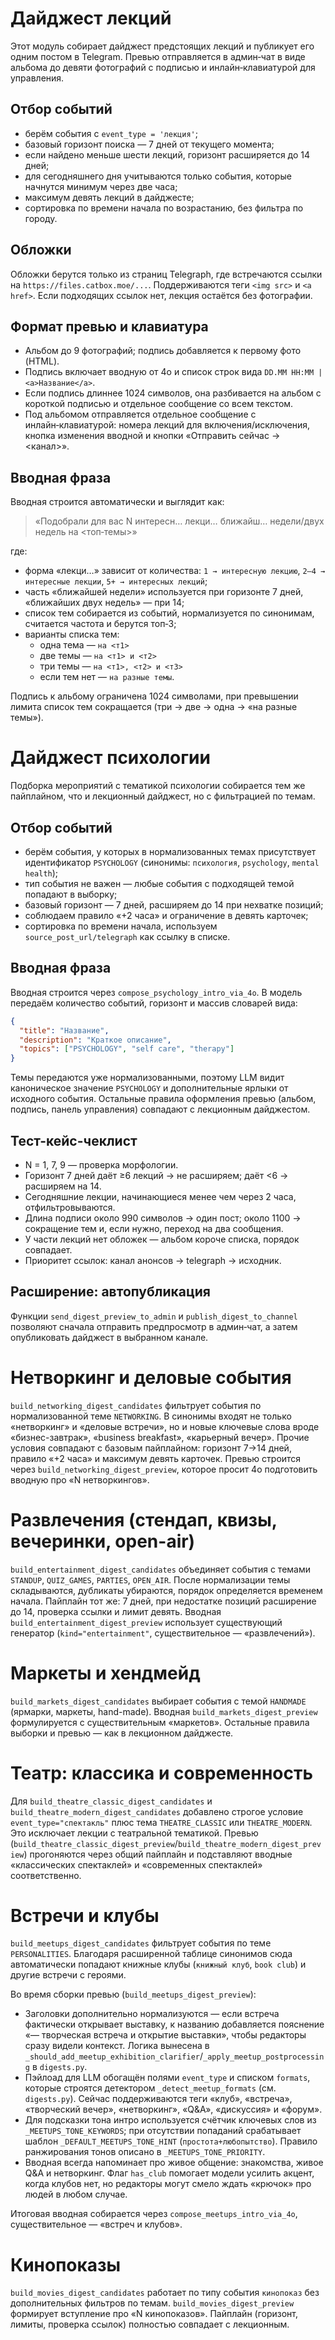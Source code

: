 # Дайджест лекций

Этот модуль собирает дайджест предстоящих лекций и публикует его одним постом в Telegram.
Превью отправляется в админ‑чат в виде альбома до девяти фотографий с подписью и
инлайн‑клавиатурой для управления.

## Отбор событий

* берём события с `event_type = 'лекция'`;
* базовый горизонт поиска — 7 дней от текущего момента;
* если найдено меньше шести лекций, горизонт расширяется до 14 дней;
* для сегодняшнего дня учитываются только события, которые начнутся минимум через две часа;
* максимум девять лекций в дайджесте;
* сортировка по времени начала по возрастанию, без фильтра по городу.

## Обложки

Обложки берутся только из страниц Telegraph, где встречаются ссылки на
``https://files.catbox.moe/...``. Поддерживаются теги ``<img src>`` и
``<a href>``. Если подходящих ссылок нет, лекция остаётся без фотографии.

## Формат превью и клавиатура

* Альбом до 9 фотографий; подпись добавляется к первому фото (HTML).
* Подпись включает вводную от 4o и список строк вида ``DD.MM HH:MM | <a>Название</a>``.
* Если подпись длиннее 1024 символов, она разбивается на альбом с короткой
  подписью и отдельное сообщение со всем текстом.
* Под альбомом отправляется отдельное сообщение с инлайн‑клавиатурой:
  номера лекций для включения/исключения, кнопка изменения вводной и кнопки
  «Отправить сейчас → <канал>».

## Вводная фраза

Вводная строится автоматически и выглядит как:

> «Подобрали для вас N интересн… лекци… ближайш… недели/двух недель на <топ‑темы>»

где:

* форма «лекци…» зависит от количества: `1 → интересную лекцию`, `2–4 → интересные лекции`, `5+ → интересных лекций`;
* часть «ближайшей недели» используется при горизонте 7 дней, «ближайших двух недель» — при 14;
* список тем собирается из событий, нормализуется по синонимам, считается частота и берутся топ‑3;
* варианты списка тем:
  * одна тема — `на <т1>`
  * две темы — `на <т1> и <т2>`
  * три темы — `на <т1>, <т2> и <т3>`
  * если тем нет — `на разные темы`.

Подпись к альбому ограничена 1024 символами, при превышении лимита список тем сокращается (три → две → одна → «на разные темы»).

# Дайджест психологии

Подборка мероприятий с тематикой психологии собирается тем же пайплайном, что и лекционный дайджест, но с фильтрацией по темам.

## Отбор событий

* берём события, у которых в нормализованных темах присутствует идентификатор `PSYCHOLOGY` (синонимы: `психология`, `psychology`, `mental health`);
* тип события не важен — любые события с подходящей темой попадают в выборку;
* базовый горизонт — 7 дней, расширяем до 14 при нехватке позиций;
* соблюдаем правило «+2 часа» и ограничение в девять карточек;
* сортировка по времени начала, используем `source_post_url/telegraph` как ссылку в списке.

## Вводная фраза

Вводная строится через `compose_psychology_intro_via_4o`. В модель передаём количество событий, горизонт и массив словарей вида:

```json
{
  "title": "Название",
  "description": "Краткое описание",
  "topics": ["PSYCHOLOGY", "self care", "therapy"]
}
```

Темы передаются уже нормализованными, поэтому LLM видит каноническое значение `PSYCHOLOGY` и дополнительные ярлыки от исходного события. Остальные правила оформления превью (альбом, подпись, панель управления) совпадают с лекционным дайджестом.

## Тест-кейс-чеклист

* N = 1, 7, 9 — проверка морфологии.
* Горизонт 7 дней даёт ≥6 лекций → не расширяем; даёт <6 → расширяем на 14.
* Сегодняшние лекции, начинающиеся менее чем через 2 часа, отфильтровываются.
* Длина подписи около 990 символов → один пост; около 1100 → сокращение тем и, если нужно, переход на два сообщения.
* У части лекций нет обложек — альбом короче списка, порядок совпадает.
* Приоритет ссылок: канал анонсов → telegraph → исходник.

## Расширение: автопубликация

Функции `send_digest_preview_to_admin` и `publish_digest_to_channel` позволяют сначала отправить предпросмотр в админ‑чат, а затем опубликовать дайджест в выбранном канале.

# Нетворкинг и деловые события

`build_networking_digest_candidates` фильтрует события по нормализованной теме `NETWORKING`. В синонимы входят не только «нетворкинг» и «деловые встречи», но и новые ключевые слова вроде «бизнес-завтрак», «business breakfast», «карьерный вечер». Прочие условия совпадают с базовым пайплайном: горизонт 7→14 дней, правило «+2 часа» и максимум девять карточек. Превью строится через `build_networking_digest_preview`, которое просит 4o подготовить вводную про «N нетворкингов».

# Развлечения (стендап, квизы, вечеринки, open-air)

`build_entertainment_digest_candidates` объединяет события с темами `STANDUP`, `QUIZ_GAMES`, `PARTIES`, `OPEN_AIR`. После нормализации темы складываются, дубликаты убираются, порядок определяется временем начала. Пайплайн тот же: 7 дней, при недостатке позиций расширение до 14, проверка ссылки и лимит девять. Вводная `build_entertainment_digest_preview` использует существующий генератор (`kind="entertainment"`, существительное — «развлечений»).

# Маркеты и хендмейд

`build_markets_digest_candidates` выбирает события с темой `HANDMADE` (ярмарки, маркеты, hand-made). Вводная `build_markets_digest_preview` формулируется с существительным «маркетов». Остальные правила выборки и превью — как в лекционном дайджесте.

# Театр: классика и современность

Для `build_theatre_classic_digest_candidates` и `build_theatre_modern_digest_candidates` добавлено строгое условие `event_type="спектакль"` плюс тема `THEATRE_CLASSIC` или `THEATRE_MODERN`. Это исключает лекции с театральной тематикой. Превью (`build_theatre_classic_digest_preview`/`build_theatre_modern_digest_preview`) прогоняются через общий пайплайн и подставляют вводные «классических спектаклей» и «современных спектаклей» соответственно.

# Встречи и клубы

`build_meetups_digest_candidates` фильтрует события по теме `PERSONALITIES`. Благодаря расширенной таблице синонимов сюда автоматически попадают книжные клубы (`книжный клуб`, `book club`) и другие встречи с героями.

Во время сборки превью (`build_meetups_digest_preview`):

* Заголовки дополнительно нормализуются — если встреча фактически открывает выставку, к названию добавляется пояснение «— творческая встреча и открытие выставки», чтобы редакторы сразу видели контекст. Логика вынесена в `_should_add_meetup_exhibition_clarifier`/`_apply_meetup_postprocessing` в `digests.py`.
* Пэйлоад для LLM обогащён полями `event_type` и списком `formats`, которые строятся детектором `_detect_meetup_formats` (см. `digests.py`). Сейчас поддерживаются теги «клуб», «встреча», «творческий вечер», «нетворкинг», «Q&A», «дискуссия» и «форум».
* Для подсказки тона интро используется счётчик ключевых слов из `_MEETUPS_TONE_KEYWORDS`; при отсутствии попаданий срабатывает шаблон `_DEFAULT_MEETUPS_TONE_HINT` (`простота+любопытство`). Правило ранжирования тонов описано в `_MEETUPS_TONE_PRIORITY`.
* Вводная всегда напоминает про живое общение: знакомства, живое Q&A и нетворкинг. Флаг `has_club` помогает модели усилить акцент, когда клубов нет, но редакторы могут смело ждать «крючок» про людей в любом случае.

Итоговая вводная собирается через `compose_meetups_intro_via_4o`, существительное — «встреч и клубов».

# Кинопоказы

`build_movies_digest_candidates` работает по типу события `кинопоказ` без дополнительных фильтров по темам. `build_movies_digest_preview` формирует вступление про «N кинопоказов». Пайплайн (горизонт, лимиты, проверка ссылок) полностью совпадает с лекционным.
